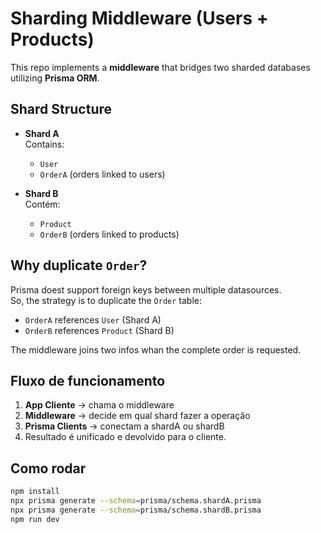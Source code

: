 # Sharding Middleware (Users + Products)

This repo implements a **middleware** that bridges two sharded databases utilizing **Prisma ORM**.

## Shard Structure

- **Shard A**  
  Contains:
  - `User`
  - `OrderA` (orders linked to users)

- **Shard B**  
  Contém:
  - `Product`
  - `OrderB` (orders linked to products)

## Why duplicate `Order`?

Prisma doest support foreign keys between multiple datasources.  
So, the strategy is to duplicate the `Order` table:  

- `OrderA` references `User` (Shard A)  
- `OrderB` references `Product` (Shard B)  

The middleware joins two infos whan the complete order is requested.

## Fluxo de funcionamento

1. **App Cliente** → chama o middleware  
2. **Middleware** → decide em qual shard fazer a operação  
3. **Prisma Clients** → conectam a shardA ou shardB  
4. Resultado é unificado e devolvido para o cliente.

## Como rodar

```bash
npm install
npx prisma generate --schema=prisma/schema.shardA.prisma
npx prisma generate --schema=prisma/schema.shardB.prisma
npm run dev
